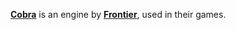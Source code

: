 [**Cobra**](https://www.frontier.co.uk/node/639) is an engine by [**Frontier**](https://www.frontier.co.uk/), used in their games.

